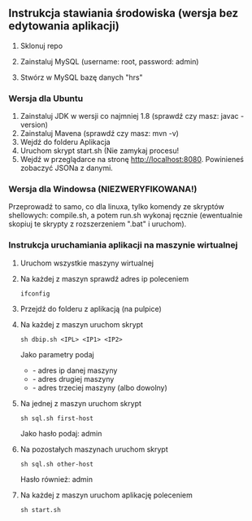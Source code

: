## Instrukcja stawiania środowiska (wersja bez edytowania aplikacji)

1. Sklonuj repo

2. Zainstaluj MySQL (username: root, password: admin)

3. Stwórz w MySQL bazę danych "hrs"

### Wersja dla Ubuntu

1. Zainstaluj JDK w wersji co najmniej 1.8 (sprawdź czy masz: javac -version)
2. Zainstaluj Mavena (sprawdź czy masz: mvn -v)
3. Wejdź do folderu Aplikacja
4. Uruchom skrypt start.sh (Nie zamykaj procesu!
5. Wejdź w przeglądarce na stronę [http://localhost:8080](http://localhost:8080). Powinieneś zobaczyć JSONa z danymi.

### Wersja dla Windowsa (NIEZWERYFIKOWANA!)

Przeprowadź to samo, co dla linuxa, tylko komendy ze skryptów shellowych: compile.sh, a potem run.sh wykonaj ręcznie (ewentualnie skopiuj te skrypty z rozszerzeniem ".bat" i uruchom).

### Instrukcja uruchamiania aplikacji na maszynie wirtualnej

1. Uruchom wszystkie maszyny wirtualnej

2. Na każdej z maszyn sprawdź adres ip poleceniem

   ```
   ifconfig
   ```

3. Przejdź do folderu z aplikacją (na pulpice)

4. Na każdej z maszyn uruchom skrypt

   ```
   sh dbip.sh <IPL> <IP1> <IP2>
   ```

   Jako parametry podaj

   - <IPL> - adres ip danej maszyny
   - <IP1> - adres drugiej maszyny
   - <IP2> - adres trzeciej maszyny (albo dowolny)

5. Na jednej z maszyn uruchom skrypt

   ```
   sh sql.sh first-host
   ```

   Jako hasło podaj: admin

6. Na pozostałych maszynach uruchom skrypt

   ```
   sh sql.sh other-host
   ```
   Hasło również: admin

7. Na każdej z maszyn uruchom aplikację poleceniem

   ```
   sh start.sh
   ```

   ​